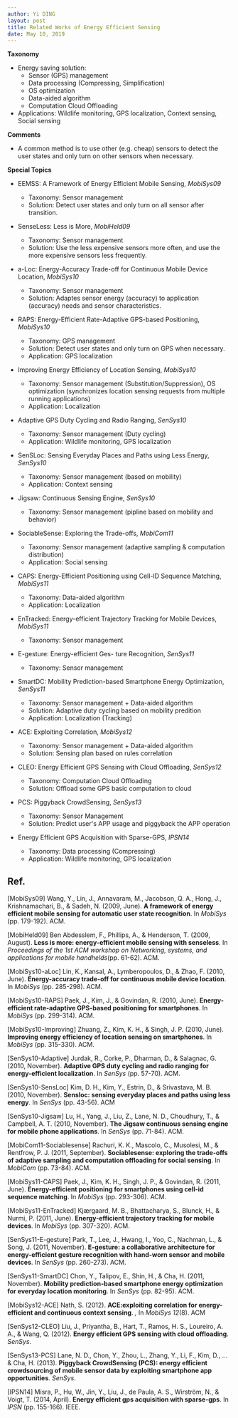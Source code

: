 ```yaml
---
author: Yi DING
layout: post
title: Related Works of Energy Efficient Sensing
date: May 10, 2019
---
```




**Taxonomy**

* Energy saving solution: 
  * Sensor (GPS) management
  * Data processing (Compressing, Simplification)
  * OS optimization
  * Data-aided algorithm
  * Computation Cloud Offloading
* Applications: Wildlife monitoring, GPS localization, Context sensing, Social sensing

**Comments**

* A common method is to use other (e.g. cheap) sensors to detect the user states and only turn on other sensors when necessary.

**Special Topics**

* EEMSS: A Framework of Energy Efficient Mobile Sensing, *MobiSys09*
  * Taxonomy: Sensor management
  * Solution: Detect user states and only turn on all sensor after transition.
* SenseLess: Less is More, *MobiHeld09*
  * Taxonomy: Sensor management
  * Solution: Use the less expensive sensors more often, and use the more expensive sensors less frequently. 
* a-Loc: Energy-Accuracy Trade-off for Continuous Mobile Device Location, *MobiSys10*
  * Taxonomy: Sensor management
  * Solution: Adaptes sensor energy (accuracy) to application (accuracy) needs and sensor characteristics.
* RAPS: Energy-Efficient Rate-Adaptive GPS-based Positioning, *MobiSys10*
  * Taxonomy: GPS management
  * Solution: Detect user states and only turn on GPS when necessary.
  * Application: GPS localization
* Improving Energy Efficiency of Location Sensing, *MobiSys10*
  * Taxonomy: Sensor management (Substitution/Suppression), OS optimization (synchronizes  location sensing requests from multiple running applications)
  * Application: Localization
* Adaptive GPS Duty Cycling and Radio Ranging, *SenSys10*
  * Taxonomy: Sensor management (Duty cycling)
  * Application: Wildlife monitoring, GPS localization
* SenSLoc: Sensing Everyday Places and Paths using Less Energy, *SenSys10*
  * Taxonomy: Sensor management (based on mobility)
  * Application: Context sensing
* Jigsaw: Continuous Sensing Engine, *SenSys10*
  * Taxonomy: Sensor management (pipline based on mobility and behavior)
* SociableSense: Exploring the Trade-offs, *MobiCom11*
  * Taxonomy: Sensor management (adaptive sampling & computation distribution)
  * Application: Social sensing
* CAPS: Energy-Efficient Positioning using Cell-ID Sequence Matching, *MobiSys11*
  * Taxonomy: Data-aided algorithm
  * Application: Localization
* EnTracked: Energy-efficient Trajectory Tracking for Mobile Devices, *MobiSys11*
  * Taxonomy: Sensor management
* E-gesture: Energy-efficient Ges- ture Recognition, *SenSys11*
  * Taxonomy: Sensor management
* SmartDC: Mobility Prediction-based Smartphone Energy Optimization, *SenSys11*
  * Taxonomy: Sensor management + Data-aided algorithm
  * Solution: Adaptive duty cycling based on mobility predition
  * Application: Localization (Tracking)
* ACE: Exploiting Correlation, *MobiSys12*
  * Taxonomy: Sensor management + Data-aided algorithm
  * Solution: Sensing plan based on rules correlation
* CLEO: Energy Efficient GPS Sensing with Cloud Offloading, *SenSys12*
  * Taxonomy: Computation Cloud Offloading
  * Solution: Offload some GPS basic computation to cloud
* PCS: Piggyback CrowdSensing, *SenSys13*
  * Taxonomy: Sensor Management
  * Solution: Predict user's APP usage and piggyback the APP operation

* Energy Efficient GPS Acquisition with Sparse-GPS, *IPSN14*
  * Taxonomy: Data processing (Compressing)
  * Application: Wildlife monitoring, GPS localization


## Ref.

[MobiSys09] Wang, Y., Lin, J., Annavaram, M., Jacobson, Q. A., Hong, J., Krishnamachari, B., & Sadeh, N. (2009, June). **A framework of energy efficient mobile sensing for automatic user state recognition**. In *MobiSys* (pp. 179-192). ACM.

[MobiHeld09] Ben Abdesslem, F., Phillips, A., & Henderson, T. (2009, August). **Less is more: energy-efficient mobile sensing with senseless**. In *Proceedings of the 1st ACM workshop on Networking, systems, and applications for mobile handhelds*(pp. 61-62). ACM.

[MobiSys10-aLoc] Lin, K., Kansal, A., Lymberopoulos, D., & Zhao, F. (2010, June). **Energy-accuracy trade-off for continuous mobile device location**. In *MobiSys* (pp. 285-298). ACM.

[MobiSys10-RAPS] Paek, J., Kim, J., & Govindan, R. (2010, June). **Energy-efficient rate-adaptive GPS-based positioning for smartphones**. In *MobiSys* (pp. 299-314). ACM.

[MobiSys10-Improving] Zhuang, Z., Kim, K. H., & Singh, J. P. (2010, June). **Improving energy efficiency of location sensing on smartphones**. In *MobiSys* (pp. 315-330). ACM.

[SenSys10-Adaptive] Jurdak, R., Corke, P., Dharman, D., & Salagnac, G. (2010, November). **Adaptive GPS duty cycling and radio ranging for energy-efficient localization**. In *SenSys* (pp. 57-70). ACM.

[SenSys10-SensLoc] Kim, D. H., Kim, Y., Estrin, D., & Srivastava, M. B. (2010, November). **Sensloc: sensing everyday places and paths using less energy**. In *SenSys* (pp. 43-56). ACM

[SenSys10-Jigsaw] Lu, H., Yang, J., Liu, Z., Lane, N. D., Choudhury, T., & Campbell, A. T. (2010, November). **The Jigsaw continuous sensing engine for mobile phone applications**. In *SenSys* (pp. 71-84). ACM.

[MobiCom11-Sociablesense] Rachuri, K. K., Mascolo, C., Musolesi, M., & Rentfrow, P. J. (2011, September). **Sociablesense: exploring the trade-offs of adaptive sampling and computation offloading for social sensing**. In *MobiCom* (pp. 73-84). ACM.

[MobiSys11-CAPS] Paek, J., Kim, K. H., Singh, J. P., & Govindan, R. (2011, June). **Energy-efficient positioning for smartphones using cell-id sequence matching**. In *MobiSys* (pp. 293-306). ACM.

[MobiSys11-EnTracked] Kjærgaard, M. B., Bhattacharya, S., Blunck, H., & Nurmi, P. (2011, June). **Energy-efficient trajectory tracking for mobile devices**. In *MobiSys* (pp. 307-320). ACM.

[SenSys11-E-gesture] Park, T., Lee, J., Hwang, I., Yoo, C., Nachman, L., & Song, J. (2011, November). **E-gesture: a collaborative architecture for energy-efficient gesture recognition with hand-worn sensor and mobile devices**. In *SenSys* (pp. 260-273). ACM.

[SenSys11-SmartDC] Chon, Y., Talipov, E., Shin, H., & Cha, H. (2011, November). **Mobility prediction-based smartphone energy optimization for everyday location monitoring**. In *SenSys* (pp. 82-95). ACM.

[MobiSys12-ACE] Nath, S. (2012). **ACE:exploiting correlation for energy-efficient and continuous context sensing**. *,* In *MobiSys* *12*(8). ACM

[SenSys12-CLEO] Liu, J., Priyantha, B., Hart, T., Ramos, H. S., Loureiro, A. A., & Wang, Q. (2012). **Energy efficient GPS sensing with cloud offloading**. *SenSys*.

[SenSys13-PCS] Lane, N. D., Chon, Y., Zhou, L., Zhang, Y., Li, F., Kim, D., ... & Cha, H. (2013). **Piggyback CrowdSensing (PCS): energy efficient crowdsourcing of mobile sensor data by exploiting smartphone app opportunities**. *SenSys*.

[IPSN14] Misra, P., Hu, W., Jin, Y., Liu, J., de Paula, A. S., Wirström, N., & Voigt, T. (2014, April). **Energy efficient gps acquisition with sparse-gps**. In *IPSN* (pp. 155-166). IEEE.

